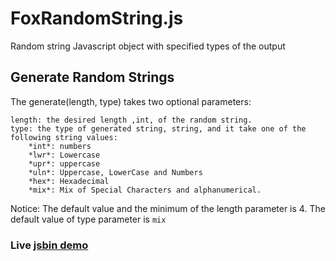 # FoxRandomString.js
Random string Javascript object with specified types of the output

## Generate Random Strings

The generate(length, type) takes two optional parameters:

    length: the desired length ,int, of the random string.
    type: the type of generated string, string, and it take one of the following string values:
        *int*: numbers
        *lwr*: Lowercase
        *upr*: uppercase
        *uln*: Uppercase, LowerCase and Numbers
        *hex*: Hexadecimal
        *mix*: Mix of Special Characters and alphanumerical.

Notice: The default value and the minimum of the length parameter is 4. The default value of type parameter is `mix` 

### Live [jsbin demo](https://jsbin.com/baxubaf/1/edit?html,js,output)
